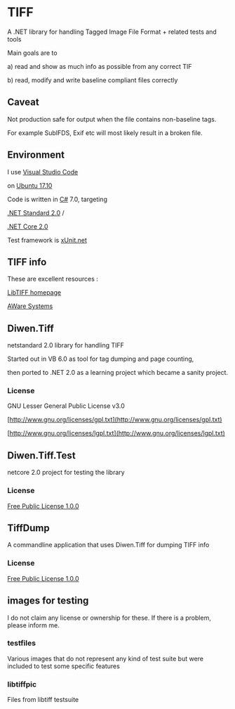 # TIFF
A .NET library for handling Tagged Image File Format + related tests and tools

Main goals are to 

a) read and show as much info as possible from any correct TIF 

b) read, modify and write baseline compliant files correctly


## Caveat
Not production safe for output when the file contains non-baseline tags.

For example SubIFDS, Exif etc will most likely result in a broken file.


## Environment
I use [Visual Studio Code](https://code.visualstudio.com/) 

on [Ubuntu 17.10](https://www.ubuntu.com/desktop/1710)

Code is written in [C#](https://docs.microsoft.com/en-us/dotnet/csharp/index) 7.0, targeting 

[.NET Standard 2.0](https://github.com/dotnet/standard/blob/master/docs/versions/netstandard2.0.md) / 

[.NET Core 2.0](https://docs.microsoft.com/en-us/dotnet/core/)

Test framework is [xUnit.net](https://xunit.github.io/)

## TIFF info

These are excellent resources :

[LibTIFF homepage](http://www.libtiff.org/) 

[AWare Systems](https://www.awaresystems.be/imaging/tiff.html)

## Diwen.Tiff
netstandard 2.0 library for handling TIFF

Started out in VB 6.0 as tool for tag dumping and page counting, 

then ported to .NET 2.0 as a learning project which became a sanity project.

### License
GNU Lesser General Public License v3.0

[http://www.gnu.org/licenses/gpl.txt](http://www.gnu.org/licenses/gpl.txt)

[http://www.gnu.org/licenses/lgpl.txt](http://www.gnu.org/licenses/lgpl.txt)

## Diwen.Tiff.Test
netcore 2.0 project for testing the library
### License
[Free Public License 1.0.0](https://opensource.org/licenses/FPL-1.0.0)

## TiffDump
A commandline application that uses Diwen.Tiff for dumping TIFF info 

### License
[Free Public License 1.0.0](https://opensource.org/licenses/FPL-1.0.0)

## images for testing 

I do not claim any license or ownership for these.
If there is a problem, please inform me.

### testfiles
Various images that do not represent any kind of test suite but were included to test some specific features

### libtiffpic
Files from libtiff testsuite